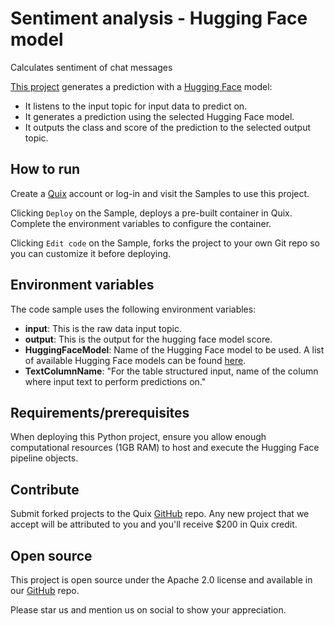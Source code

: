 # Sentiment analysis - Hugging Face model

Calculates sentiment of chat messages

[This project](https://github.com/quixio/quix-samples/tree/main/python/transformations/Sentiment-Analysis) generates a prediction with a [Hugging Face](https://huggingface.co/) model: 
- It listens to the input topic for input data to predict on.
- It generates a prediction using the selected Hugging Face model.
- It outputs the class and score of the prediction to the selected output topic.

## How to run

Create a [Quix](https://portal.platform.quix.io/self-sign-up?xlink=github) account or log-in and visit the Samples to use this project.

Clicking `Deploy` on the Sample, deploys a pre-built container in Quix. Complete the environment variables to configure the container.

Clicking `Edit code` on the Sample, forks the project to your own Git repo so you can customize it before deploying.

## Environment variables

The code sample uses the following environment variables:

- **input**: This is the raw data input topic.
- **output**: This is the output for the hugging face model score.
- **HuggingFaceModel**: Name of the Hugging Face model to be used. A list of available Hugging Face models can be found [here](https://huggingface.co/models).
- **TextColumnName**: "For the table structured input, name of the column where input text to perform predictions on."

## Requirements/prerequisites
When deploying this Python project, ensure you allow enough computational resources (1GB RAM) to host and execute the Hugging Face pipeline objects.

## Contribute

Submit forked projects to the Quix [GitHub](https://github.com/quixio/quix-samples) repo. Any new project that we accept will be attributed to you and you'll receive $200 in Quix credit.

## Open source

This project is open source under the Apache 2.0 license and available in our [GitHub](https://github.com/quixio/quix-samples) repo.

Please star us and mention us on social to show your appreciation.
